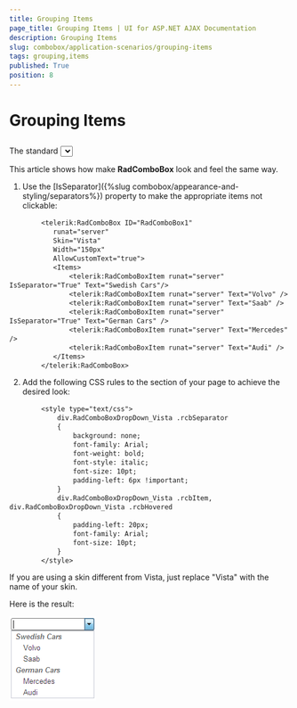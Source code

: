 ```yaml
---
title: Grouping Items
page_title: Grouping Items | UI for ASP.NET AJAX Documentation
description: Grouping Items
slug: combobox/application-scenarios/grouping-items
tags: grouping,items
published: True
position: 8
---
```


# Grouping Items



## 

The standard __<SELECT>__ element has a __<optgroup>__ tag used to group together related options.

This article shows how make __RadComboBox__ look and feel the same way.

1. Use the [IsSeparator]({%slug combobox/appearance-and-styling/separators%}) property to make the appropriate items not clickable:

````ASPNET
	    <telerik:RadComboBox ID="RadComboBox1"
	       runat="server"
	       Skin="Vista"
	       Width="150px"
	       AllowCustomText="true">
	       <Items>
	           <telerik:RadComboBoxItem runat="server" IsSeparator="True" Text="Swedish Cars"/>
	           <telerik:RadComboBoxItem runat="server" Text="Volvo" />
	           <telerik:RadComboBoxItem runat="server" Text="Saab" />
	           <telerik:RadComboBoxItem runat="server" IsSeparator="True" Text="German Cars" />
	           <telerik:RadComboBoxItem runat="server" Text="Mercedes" />
	           <telerik:RadComboBoxItem runat="server" Text="Audi" />
	       </Items>
	    </telerik:RadComboBox> 
````



2. Add the following CSS rules to the <HEAD> section of your page to achieve the desired look:

````ASPNET
	    <style type="text/css">
	        div.RadComboBoxDropDown_Vista .rcbSeparator
	        {
	            background: none;
	            font-family: Arial;
	            font-weight: bold;
	            font-style: italic;
	            font-size: 10pt;
	            padding-left: 6px !important;
	        }
	        div.RadComboBoxDropDown_Vista .rcbItem, div.RadComboBoxDropDown_Vista .rcbHovered
	        {
	            padding-left: 20px;
	            font-family: Arial;
	            font-size: 10pt;
	        }
	    </style>
````



If you are using a skin different from Vista, just replace "Vista" with the name of your skin.

Here is the result:

![RadComboBox: Group related items](images/combobox_group_related_items.png)
